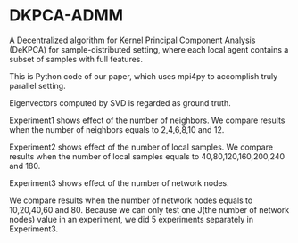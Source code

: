 # DKPCA-ADMM
A Decentralized algorithm for Kernel Principal Component Analysis (DeKPCA) for sample-distributed setting, where each local agent contains a subset of samples with full features.

This is Python code of our paper, which uses mpi4py to accomplish truly parallel setting.

Eigenvectors computed by SVD is regarded as ground truth.

Experiment1 shows effect of the number of neighbors. We compare results when the number of neighbors equals to 2,4,6,8,10 and 12.

Experiment2 shows effect of the number of local samples. 
We compare results when the number of local samples equals to 40,80,120,160,200,240 and 180.

Experiment3 shows effect of the number of network nodes.

We compare results when the number of network nodes equals to 10,20,40,60 and 80.
Because we can only test one J(the number of network nodes) value in an experiment, we did 5 experiments separately in Experiment3.
